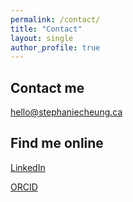 ```yaml
---
permalink: /contact/
title: "Contact"
layout: single
author_profile: true
---
```

## Contact me
<i class="fas fa-envelope-open-text fa-fw" aria-hidden="true"></i> <a href="mailto:hello@stephaniecheung.ca">hello@stephaniecheung.ca </a>

## Find me online
<span style="color: #0a66c2;"><i class="fab fa-linkedin-in fa-fw" aria-hidden="true"></i></span> <a href="http://linkedin.com/in/{{ site.linkedin.username }}">LinkedIn</a>
<br>

<span style="color: #A6CE39;"><i class="fa-brands fa-orcid fa-fw" aria-hidden="true"></i></span> <a href="https://orcid.org/{{ site.linkedin.username }}">ORCID</a>
<br>
